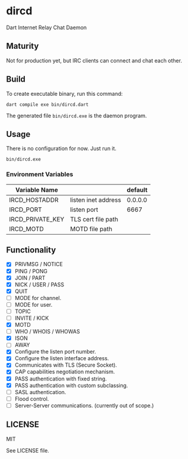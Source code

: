 # dircd

Dart Internet Relay Chat Daemon

## Maturity

Not for production yet, but IRC clients can connect and chat each other.

## Build

To create executable binary, run this command:

    dart compile exe bin/dircd.dart

The generated file `bin/dircd.exe` is the daemon program.

## Usage

There is no configuration for now. Just run it.

    bin/dircd.exe

### Environment Variables

| Variable Name    |                     | default |
| ---------------- | ------------------- | ------- |
| IRCD_HOSTADDR    | listen inet address | 0.0.0.0 |
| IRCD_PORT        | listen port         | 6667    |
| IRCD_PRIVATE_KEY | TLS cert file path  |         |
| IRCD_MOTD        | MOTD file path      |         |

## Functionality

- [x] PRIVMSG / NOTICE
- [x] PING / PONG
- [x] JOIN / PART
- [x] NICK / USER / PASS
- [x] QUIT
- [ ] MODE for channel.
- [ ] MODE for user.
- [ ] TOPIC
- [ ] INVITE / KICK
- [x] MOTD
- [ ] WHO / WHOIS / WHOWAS
- [x] ISON
- [ ] AWAY
- [x] Configure the listen port number.
- [x] Configure the listen interface address.
- [x] Communicates with TLS (Secure Socket).
- [x] CAP capabilities negotiation mechanism.
- [x] PASS authentication with fixed string.
- [x] PASS authentication with custom subclassing.
- [ ] SASL authentication.
- [ ] Flood control.
- [ ] Server-Server communications. (currently out of scope.)

## LICENSE

MIT

See LICENSE file.
